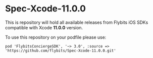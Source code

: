 # Spec-Xcode-11.0.0

This is repository will hold all available releases from Flybits iOS SDKs compatible with Xcode **11.0.0** version.

To use this repository on your podfile please use:

`pod 'FlybitsConciergeSDK', '~> 3.0', :source => 'https://github.com/flybits/Spec-Xcode-11.0.0.git'`
